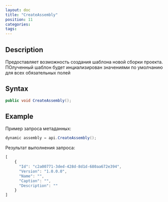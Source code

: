 ```yaml
---
layout: doc
title: "CreateAssembly"
position: 11
categories: 
tags:
---
```


## Description
Предоставляет возможность создания шаблона новой сборки проекта.
ПОлученный шаблон будет инциализирован значениями по умолчанию для всех обязательных полей

## Syntax
```csharp
public void CreateAssembly();
```

## Example

Пример запроса метаданных:

```csharp
dynamic assembly = api.CreateAssembly();
```

Результат выполнения запроса:

```js
[
	{
	  "Id": "c2a00771-3ded-428d-8d1d-680aa672e394",
	  "Version": "1.0.0.0",
	  "Name": "",
	  "Caption": "",
	  "Description": ""
	}
]
```
